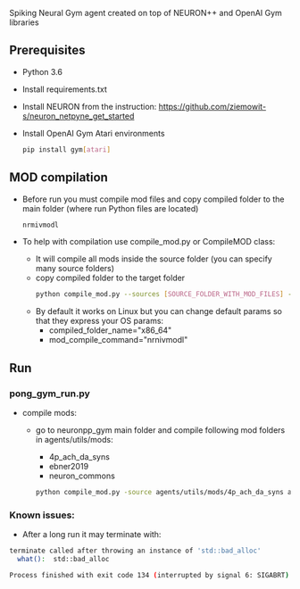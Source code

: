 Spiking Neural Gym agent created on top of NEURON++ and OpenAI Gym libraries

## Prerequisites

* Python 3.6

* Install requirements.txt

* Install NEURON from the instruction: https://github.com/ziemowit-s/neuron_netpyne_get_started

* Install OpenAI Gym Atari environments
    ```bash
    pip install gym[atari]
    ```

## MOD compilation
* Before run you must compile mod files and copy compiled folder to the main folder (where run Python files are located)
    ```bash
    nrmivmodl
    ```

* To help with compilation use compile_mod.py or CompileMOD class:
  * It will compile all mods inside the source folder (you can specify many source folders)
  * copy compiled folder to the target folder 
    ```bash
    python compile_mod.py --sources [SOURCE_FOLDER_WITH_MOD_FILES] --target [TARGET_FOLDER]
    ``` 
  * By default it works on Linux but you can change default params so that they express your OS params:
    * compiled_folder_name="x86_64"
    * mod_compile_command="nrnivmodl"
    
## Run

### pong_gym_run.py

* compile mods:
  * go to neuronpp_gym main folder and compile following mod folders in agents/utils/mods:
    * 4p_ach_da_syns
    * ebner2019
    * neuron_commons
    
    ```bash
    python compile_mod.py -source agents/utils/mods/4p_ach_da_syns agents/utils/mods/ebner2019 agents/utils/mods/neuron_commons -target .
    ``` 
    
### Known issues:

* After a long run it may terminate with:
```bash
terminate called after throwing an instance of 'std::bad_alloc'
  what():  std::bad_alloc

Process finished with exit code 134 (interrupted by signal 6: SIGABRT)
```


